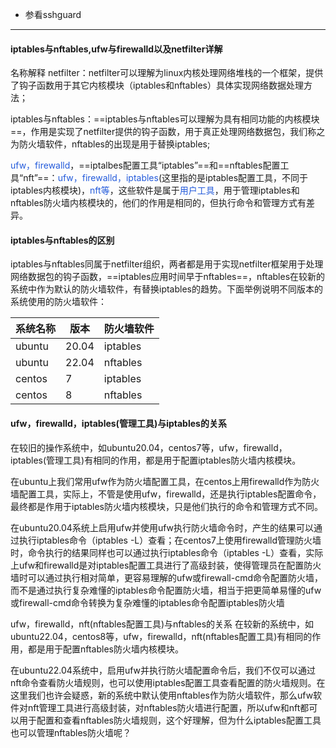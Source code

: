 - 参看sshguard

--- 
#### iptables与nftables,ufw与firewalld以及netfilter详解

名称解释
netfilter：netfilter可以理解为linux内核处理网络堆栈的一个框架，提供了钩子函数用于其它内核模块（iptables和nftables）具体实现网络数据处理方法；

iptables与nftables：==iptables与nftables可以理解为具有相同功能的内核模块==，作用是实现了netfilter提供的钩子函数，用于真正处理网络数据包，我们称之为防火墙软件，nftables的出现是用于替换iptables;

<font color="#245bdb">ufw，firewalld</font>，==iptalbes配置工具“iptables”==和==nftables配置工具“nft”==：<font color="#245bdb">ufw，firewalld，iptables</font>(这里指的是iptables配置工具，不同于iptables内核模块)，<font color="#245bdb">nft等</font>，这些软件是属于<font color="#245bdb">用户工具</font>，用于管理iptables和nftables防火墙内核模块的，他们的作用是相同的，但执行命令和管理方式有差异。

#### iptables与nftables的区别
iptables与nftables同属于netfilter组织，两者都是用于实现netfilter框架用于处理网络数据包的钩子函数，==iptables应用时间早于nftables==，nftables在较新的系统中作为默认的防火墙软件，有替换iptables的趋势。下面举例说明不同版本的系统使用的防火墙软件：

|系统名称|版本|防火墙软件|
|---|---|---|
|ubuntu|20.04|iptables|
|ubuntu|22.04|nftables|
|centos|7|iptables|
|centos|8|nftables
#### ufw，firewalld，iptables(管理工具)与iptables的关系
在较旧的操作系统中，如ubuntu20.04，centos7等，ufw，firewalld，iptables(管理工具)有相同的作用，都是用于配置iptables防火墙内核模块。

在ubuntu上我们常用ufw作为防火墙配置工具，在centos上用firewalld作为防火墙配置工具，实际上，不管是使用ufw，firewalld，还是执行iptables配置命令，最终都是作用于iptables防火墙内核模块，只是他们执行的命令和管理方式不同。

在ubuntu20.04系统上启用ufw并使用ufw执行防火墙命令时，产生的结果可以通过执行iptables命令（iptables -L）查看；在centos7上使用firewalld管理防火墙时，命令执行的结果同样也可以通过执行iptables命令（iptables -L）查看，实际上ufw和firewalld是对iptables配置工具进行了高级封装，使得管理员在配置防火墙时可以通过执行相对简单，更容易理解的ufw或firewall-cmd命令配置防火墙，而不是通过执行复杂难懂的iptables命令配置防火墙，相当于把更简单易懂的ufw或firewall-cmd命令转换为复杂难懂的iptables命令配置iptables防火墙

ufw，firewalld，nft(nftables配置工具)与nftables的关系
在较新的系统中，如ubuntu22.04，centos8等，ufw，firewalld，nft(nftables配置工具)有相同的作用，都是用于配置nftables防火墙内核模块。

在ubuntu22.04系统中，启用ufw并执行防火墙配置命令后，我们不仅可以通过nft命令查看防火墙规则，也可以使用iptables配置工具查看配置的防火墙规则。在这里我们也许会疑惑，新的系统中默认使用nftables作为防火墙软件，那么ufw软件对nft管理工具进行高级封装，对nftables防火墙进行配置，所以ufw和nft都可以用于配置和查看nftables防火墙规则，这个好理解，但为什么iptables配置工具也可以管理nftables防火墙呢？
